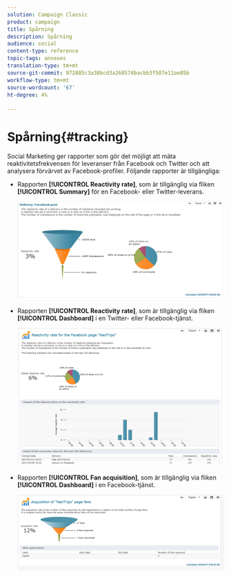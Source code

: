 ```yaml
---
solution: Campaign Classic
product: campaign
title: Spårning
description: Spårning
audience: social
content-type: reference
topic-tags: annexes
translation-type: tm+mt
source-git-commit: 972885c3a38bcd3a260574bacbb3f507e11ae05b
workflow-type: tm+mt
source-wordcount: '67'
ht-degree: 4%

---
```



# Spårning{#tracking}

Social Marketing ger rapporter som gör det möjligt att mäta reaktivitetsfrekvensen för leveranser från Facebook och Twitter och att analysera förvärvet av Facebook-profiler. Följande rapporter är tillgängliga:

* Rapporten **[!UICONTROL Reactivity rate]**, som är tillgänglig via fliken **[!UICONTROL Summary]** för en Facebook- eller Twitter-leverans.

   ![](assets/social_report_3.png)

* Rapporten **[!UICONTROL Reactivity rate]**, som är tillgänglig via fliken **[!UICONTROL Dashboard]** i en Twitter- eller Facebook-tjänst.

   ![](assets/social_report_2.png)

* Rapporten **[!UICONTROL Fan acquisition]**, som är tillgänglig via fliken **[!UICONTROL Dashboard]** i en Facebook-tjänst.

   ![](assets/social_report_1.png)

